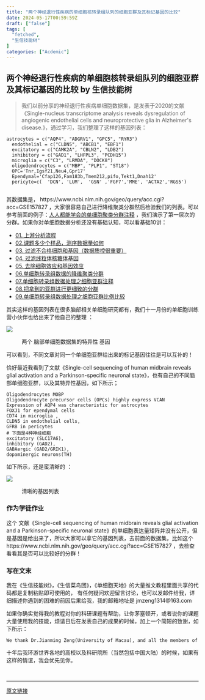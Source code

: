 ```yaml
---
title: "两个神经退行性疾病的单细胞核转录组队列的细胞亚群及其标记基因的比较"
date: 2024-05-17T00:59:59Z
draft: ["false"]
tags: [
  "fetched",
  "生信技能树"
]
categories: ["Acdemic"]
---
```

两个神经退行性疾病的单细胞核转录组队列的细胞亚群及其标记基因的比较 by 生信技能树
------
<div><section data-tool="mdnice编辑器" data-website="https://www.mdnice.com"><blockquote data-tool="mdnice编辑器"><p>我们以前分享的神经退行性疾病单细胞数据集，是发表于2020的文献《Single-nucleus transcriptome analysis reveals dysregulation of angiogenic endothelial cells and neuroprotective glia in Alzheimer's disease.》，通过学习，我们整理了这样的基因列表：</p></blockquote><pre data-tool="mdnice编辑器"><span></span><code>astrocytes = c(<span>"AQP4"</span>, <span>"ADGRV1"</span>, <span>"GPC5"</span>, <span>"RYR3"</span>) <br>  endothelial = c(<span>"CLDN5"</span>, <span>"ABCB1"</span>, <span>"EBF1"</span>) <br>  excitatory = c(<span>"CAMK2A"</span>, <span>"CBLN2"</span>, <span>"LDB2"</span>) <br>  inhibitory = c(<span>"GAD1"</span>, <span>"LHFPL3"</span>, <span>"PCDH15"</span>) <br>  microglia = c(<span>"C3"</span>, <span>"LRMDA"</span>, <span>"DOCK8"</span>) <br>  oligodendrocytes = c(<span>"MBP"</span>, <span>"PLP1"</span>, <span>"ST18"</span>) <br>  OPC=<span>'Tnr,Igsf21,Neu4,Gpr17'</span><br>  Ependymal=<span>'Cfap126,Fam183b,Tmem212,pifo,Tekt1,Dnah12'</span><br>  pericyte=c(  <span>'DCN'</span>, <span>'LUM'</span>,  <span>'GSN'</span> ,<span>'FGF7'</span>,<span>'MME'</span>, <span>'ACTA2'</span>,<span>'RGS5'</span>)<br><br></code></pre><p data-tool="mdnice编辑器">其数据集是， https://www.ncbi.nlm.nih.gov/geo/query/acc.cgi?acc=GSE157827 ，大家很容易自己进行降维聚类分群然后检验我们的列表。可以参考前面的例子：<a href="https://mp.weixin.qq.com/s?__biz=MzAxMDkxODM1Ng==&amp;mid=2247497956&amp;idx=1&amp;sn=5d4deb7cf7b7848b3e2273cbd663bb6a&amp;scene=21#wechat_redirect" data-linktype="2">人人都能学会的单细胞聚类分群注释</a> ，我们演示了第一层次的分群。如果你对单细胞数据分析还没有基础认知，可以看基础10讲：</p><ul data-tool="mdnice编辑器"><li><section><a href="https://mp.weixin.qq.com/s?__biz=MzI1Njk4ODE0MQ==&amp;mid=2247486076&amp;idx=1&amp;sn=52bb851d7dc23461233a2cf458736151&amp;scene=21#wechat_redirect" data-linktype="2">01. 上游分析流程</a></section></li><li><section><a href="https://mp.weixin.qq.com/s?__biz=MzI1Njk4ODE0MQ==&amp;mid=2247486082&amp;idx=1&amp;sn=03cadceffb2c14ba95d97fe5caf38d94&amp;scene=21#wechat_redirect" data-linktype="2">02.课题多少个样品，测序数据量如何</a></section></li><li><section><a href="https://mp.weixin.qq.com/s?__biz=MzI1Njk4ODE0MQ==&amp;mid=2247486088&amp;idx=1&amp;sn=3a115338ee4937d20caab78627237553&amp;scene=21#wechat_redirect" data-linktype="2">03. 过滤不合格细胞和基因（数据质控很重要）</a></section></li><li><section><a href="https://mp.weixin.qq.com/s?__biz=MzI1Njk4ODE0MQ==&amp;mid=2247486096&amp;idx=1&amp;sn=1a99c4c5800b7e0287db3e8ef369fab8&amp;scene=21#wechat_redirect" data-linktype="2">04. 过滤线粒体核糖体基因</a></section></li><li><section><a href="https://mp.weixin.qq.com/s?__biz=MzI1Njk4ODE0MQ==&amp;mid=2247486098&amp;idx=1&amp;sn=bf9a71df848d74fe665ce7d5e283d5ff&amp;scene=21#wechat_redirect" data-linktype="2">05. 去除细胞效应和基因效应</a></section></li><li><section><a href="https://mp.weixin.qq.com/s?__biz=MzI1Njk4ODE0MQ==&amp;mid=2247486260&amp;idx=1&amp;sn=c6abf658de73594d1d77d8e1ffa7d153&amp;scene=21#wechat_redirect" data-linktype="2">06.单细胞转录组数据的降维聚类分群</a></section></li><li><section><a href="https://mp.weixin.qq.com/s?__biz=MzI1Njk4ODE0MQ==&amp;mid=2247486271&amp;idx=1&amp;sn=638b434b6deee63206af1c0eeda175ab&amp;scene=21#wechat_redirect" data-linktype="2">07.单细胞转录组数据处理之细胞亚群注释</a></section></li><li><section><a href="https://mp.weixin.qq.com/s?__biz=MzI1Njk4ODE0MQ==&amp;mid=2247486278&amp;idx=1&amp;sn=91250ef733833ff00371818b215dc124&amp;scene=21#wechat_redirect" data-linktype="2">08.把拿到的亚群进行更细致的分群</a></section></li><li><section><a href="https://mp.weixin.qq.com/s?__biz=MzI1Njk4ODE0MQ==&amp;mid=2247486287&amp;idx=1&amp;sn=49627c638ff9c04418282c53518aa7c7&amp;scene=21#wechat_redirect" data-linktype="2">09.单细胞转录组数据处理之细胞亚群比例比较</a></section></li></ul><p data-tool="mdnice编辑器">其实这样的基因列表在很多脑部相关单细胞研究都有，我们十一月份的单细胞训练营小伙伴也给出来了他自己的整理 ：</p><p><img data-galleryid="" data-ratio="0.18883610451306412" data-s="300,640" data-src="https://mmbiz.qpic.cn/mmbiz_png/cZNhZQ6j4wwUFiaqoZYfS17YX5jQc0HKIGxb6vNPVTs6PwAFCDKe4N5r8qBgicXRF4SlwkWDplZp8IHrUvUQNJWg/640?wx_fmt=png" data-type="png" data-w="1684" src="https://mmbiz.qpic.cn/mmbiz_png/cZNhZQ6j4wwUFiaqoZYfS17YX5jQc0HKIGxb6vNPVTs6PwAFCDKe4N5r8qBgicXRF4SlwkWDplZp8IHrUvUQNJWg/640?wx_fmt=png"></p><figure data-tool="mdnice编辑器"><figcaption>两个 脑部单细胞数据集的特异性 基因</figcaption></figure><p data-tool="mdnice编辑器">可以看到，不同文章对同一个单细胞亚群给出来的标记基因往往是可以互补的！</p><p data-tool="mdnice编辑器">恰好最近我看到了文献《Single-cell sequencing of human midbrain reveals glial activation and a Parkinson-specific neuronal state》，也有自己的不同脑部单细胞亚群，以及其特异性基因，如下所示；</p><pre data-tool="mdnice编辑器"><span></span><code>Oligodendrocytes MOBP<br>Oligodendrocyte precursor cells (OPCs) highly express VCAN<br>Expression of AQP4 was characteristic <span>for</span> astrocytes<br>FOXJ1 <span>for</span> ependymal cells<br>CD74 <span>in</span> microglia , <br>CLDN5 <span>in</span> endothelial cells, <br>GFRB <span>in</span> pericytes <br><span># 下面是4种神经细胞</span><br>excitatory (SLC17A6),  <br>inhibitory (GAD2), <br>GABAergic (GAD2/GRIK1), <br>dopaminergic neurons(TH)<br></code></pre><p data-tool="mdnice编辑器">如下所示，还是蛮清晰的 ：</p><p><img data-galleryid="" data-ratio="0.4449213161659514" data-s="300,640" data-src="https://mmbiz.qpic.cn/mmbiz_png/cZNhZQ6j4wwUFiaqoZYfS17YX5jQc0HKIjiaA4hXWzbT5I3OZX6ibd6ibtEAZttdRG3877WIYgicMYo9O31Va6mAVfQ/640?wx_fmt=png" data-type="png" data-w="1398" src="https://mmbiz.qpic.cn/mmbiz_png/cZNhZQ6j4wwUFiaqoZYfS17YX5jQc0HKIjiaA4hXWzbT5I3OZX6ibd6ibtEAZttdRG3877WIYgicMYo9O31Va6mAVfQ/640?wx_fmt=png"></p><figure data-tool="mdnice编辑器"><figcaption>清晰的基因列表</figcaption></figure><h3 data-tool="mdnice编辑器"><span></span><span>作为学徒作业</span><span></span></h3><p data-tool="mdnice编辑器">这个 文献《Single-cell sequencing of human midbrain reveals glial activation and a Parkinson-specific neuronal state》的单细胞表达量矩阵并没有公开，但是基因是给出来了，所以大家可以拿它的基因列表，去前面的数据集，比如这个 https://www.ncbi.nlm.nih.gov/geo/query/acc.cgi?acc=GSE157827 ，去检查看看其是否可以比较好的分群！</p><h3 data-tool="mdnice编辑器"><span></span><span>写在文末</span><span></span></h3><p data-tool="mdnice编辑器">我在《生信技能树》，《生信菜鸟团》，《单细胞天地》的大量推文教程里面共享的代码都是复制粘贴即可使用的， 有任何疑问欢迎留言讨论，也可以发邮件给我，详细描述你遇到的困难的前因后果给我，我的邮箱地址是 jmzeng1314@163.com</p><p data-tool="mdnice编辑器">如果你确实觉得我的教程对你的科研课题有帮助，让你茅塞顿开，或者说你的课题大量使用我的技能，烦请日后在发表自己的成果的时候，加上一个简短的致谢，如下所示：</p><pre data-tool="mdnice编辑器"><span></span><code>We thank Dr.Jianming Zeng(University of Macau), and all the members of his bioinformatics team, biotrainee, <span>for</span> generously sharing their experience and codes.<br></code></pre><p data-tool="mdnice编辑器">十年后我环游世界各地的高校以及科研院所（当然包括中国大陆）的时候，如果有这样的情谊，我会优先见你。</p></section><p><br></p></div>  
<hr>
<a href="https://mp.weixin.qq.com/s/yLEk3ZtqWjk1cuk1NMQUwQ",target="_blank" rel="noopener noreferrer">原文链接</a>
